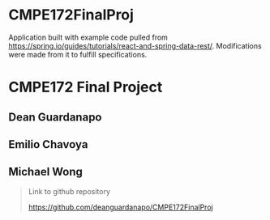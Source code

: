 # CMPE172FinalProj

Application built with example code pulled from https://spring.io/guides/tutorials/react-and-spring-data-rest/.
Modifications were made from it to fulfill specifications.

# CMPE172 Final Project 
## Dean Guardanapo
## Emilio Chavoya 
## Michael Wong
> Link to github repository
>
>  https://github.com/deanguardanapo/CMPE172FinalProj
